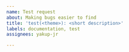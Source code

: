 ```yaml
---
name: Test request
about: Making bugs easier to find
title: 'test(<theme>): <short description>'
labels: documentation, test
assignees: yakup-jr

---
```



